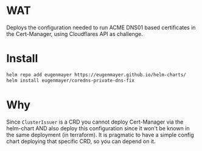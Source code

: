 # WAT

Deploys the configuration needed to run ACME DNS01 based certificates in the Cert-Manager, using Cloudflares API as 
challenge.

# Install

```bash
helm repo add eugenmayer https://eugenmayer.github.io/helm-charts/
helm install eugenmayer/coredns-private-dns-fix
```

# Why

Since `ClusterIssuer` is a CRD you cannot deploy Cert-Manager via the helm-chart AND also deploy this configuration
since it won't be known in the same deployment (in terraform). It is pragmatic to have a simple config chart deploying 
that specific CRD, so you can depend on it.
